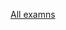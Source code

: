 [All examns](https://upcommons.upc.edu/handle/2117/134992/discover?field=course&filtertype=course&filter_relational_operator=equals&rpp=60&sort_by=dc.date.issued_dt&order=desc&filter=GR%C3%80FICS+-+270022)